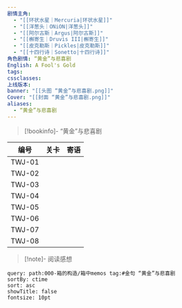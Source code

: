 ```yaml
---
剧情主角:
  - "[[环状水星｜Mercuria|环状水星]]"
  - "[[洋葱头｜ONiON|洋葱头]]"
  - "[[阿尔古斯｜Argus|阿尔古斯]]"
  - "[[槲寄生｜Druvis III|槲寄生]]"
  - "[[皮克勒斯｜Pickles|皮克勒斯]]"
  - "[[十四行诗｜Sonetto|十四行诗]]"
角色剧情: “黄金”与悲喜剧
English: A Fool's Gold
tags: 
cssclasses: 
上线版本: 
banner: "[[头图 “黄金”与悲喜剧.png]]"
Cover: "[[封面 “黄金”与悲喜剧.png]]"
aliases:
  - “黄金”与悲喜剧
---
```

> [!bookinfo]- “黄金”与悲喜剧
> 
> 
|   编号   | 关卡  | 寄语  |
| :----: | :-: | :-: |
| TWJ-01 |     |     |
| TWJ-02 |     |     |
| TWJ-03 |     |     |
| TWJ-04 |     |     |
| TWJ-05 |     |     |
| TWJ-06 |     |     |
| TWJ-07 |     |     |
| TWJ-08 |     |     |

> [!note]- 阅读感想

~~~~note-gallery
query: path:000-箱的构造/箱中memos tag:#金句 “黄金”与悲喜剧
sortBy: ctime
sort: asc
showTitle: false
fontsize: 10pt
~~~~

